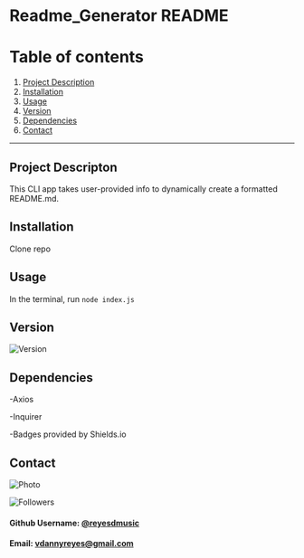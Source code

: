 # Readme_Generator README

# Table of contents
1. [Project Description](#descriptionLink)
2. [Installation](#installationLink)
3. [Usage](#usageLink)
4. [Version](#versionLink)
5. [Dependencies](#dependenciesLink)
6. [Contact](#contactLink)


----

## Project Descripton <a name="descriptionLink"></a>
This CLI app takes user-provided info to dynamically create a formatted README.md.

## Installation <a name="installationLink"></a>
Clone repo

## Usage <a name="usageLink"></a>
In the terminal, run ```node index.js```


## Version <a name="versionLink"></a>
![Version](https://img.shields.io/badge/Version-1.0-f39f37)

## Dependencies <a name="dependenciesLink"></a>
-Axios

-Inquirer

-Badges provided by Shields.io



## Contact <a name="contactLink"></a>
![Photo](https://avatars1.githubusercontent.com/u/59745204?v=4)

![Followers](<https://img.shields.io/github/followers/reyesdmusic?style=social>)
#### Github Username: [@reyesdmusic](https://www.github.com/reyesdmusic)
#### Email: vdannyreyes@gmail.com
